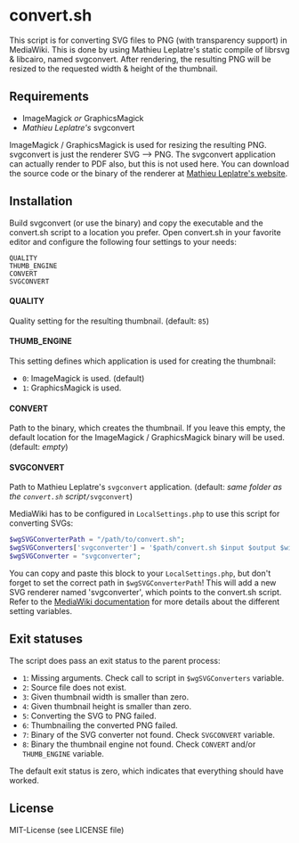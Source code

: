 # convert.sh

This script is for converting SVG files to PNG (with transparency support)
in MediaWiki. This is done by using Mathieu Leplatre's static compile of
librsvg & libcairo, named svgconvert. After rendering, the resulting PNG will
be resized to the requested width & height of the thumbnail.

## Requirements

* ImageMagick *or* GraphicsMagick
* _Mathieu Leplatre's_ svgconvert

ImageMagick / GraphicsMagick is used for resizing the resulting PNG.
svgconvert is just the renderer SVG --> PNG. The svgconvert application can
actually render to PDF also, but this is not used here. You can download the
source code or the binary of the renderer at [Mathieu Leplatre's website](http://blog.mathieu-leplatre.info/static-build-of-cairo-and-librsvg.html).

## Installation

Build svgconvert (or use the binary) and copy the executable and the convert.sh
script to a location you prefer. Open convert.sh in your favorite editor and
configure the following four settings to your needs:

```shell
QUALITY
THUMB_ENGINE
CONVERT
SVGCONVERT
```

#### QUALITY

Quality setting for the resulting thumbnail.
(default: `85`)

#### THUMB_ENGINE

This setting defines which application is used for creating the thumbnail:
* `0`: ImageMagick is used. (default)
* `1`: GraphicsMagick is used.

#### CONVERT

Path to the binary, which creates the thumbnail. If you leave this empty, the
default location for the ImageMagick / GraphicsMagick binary will be used.
(default: *empty*)

#### SVGCONVERT

Path to Mathieu Leplatre's `svgconvert` application.
(default: *same folder as the `convert.sh` script*`/svgconvert`)

MediaWiki has to be configured in `LocalSettings.php` to use this script
for converting SVGs:

```php
$wgSVGConverterPath = "/path/to/convert.sh";
$wgSVGConverters['svgconverter'] = '$path/convert.sh $input $output $width $height';
$wgSVGConverter = "svgconverter";
```

You can copy and paste this block to your `LocalSettings.php`, but don't forget
to set the correct path in `$wgSVGConverterPath`!
This will add a new SVG renderer named 'svgconverter', which points to
the convert.sh script. Refer to the [MediaWiki documentation](https://www.mediawiki.org/wiki/Manual:Image_Administration#SVG)
for more details about the different setting variables.

## Exit statuses

The script does pass an exit status to the parent process:

* `1`: Missing arguments. Check call to script in `$wgSVGConverters` variable.
* `2`: Source file does not exist.
* `3`: Given thumbnail width is smaller than zero.
* `4`: Given thumbnail height is smaller than zero.
* `5`: Converting the SVG to PNG failed.
* `6`: Thumbnailing the converted PNG failed.
* `7`: Binary of the SVG converter not found. Check `SVGCONVERT` variable.
* `8`: Binary the thumbnail engine not found. Check `CONVERT` and/or `THUMB_ENGINE` variable.

The default exit status is zero, which indicates that everything should have worked.

## License
MIT-License (see LICENSE file)